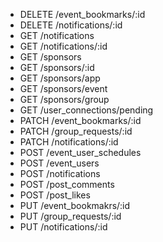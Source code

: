 * DELETE /event_bookmarks/:id
* DELETE /notifications/:id
* GET /notifications
* GET /notifications/:id
* GET /sponsors
* GET /sponsors/:id
* GET /sponsors/app
* GET /sponsors/event
* GET /sponsors/group
* GET /user_connections/pending
* PATCH /event_bookmarks/:id
* PATCH /group_requests/:id
* PATCH /notifications/:id
* POST /event_user_schedules
* POST /event_users
* POST /notifications
* POST /post_comments
* POST /post_likes
* PUT /event_bookmakrs/:id
* PUT /group_requests/:id
* PUT /notifications/:id